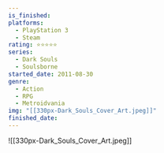 ```yaml
---
is_finished:
platforms:
  - PlayStation 3
  - Steam
rating: ⭐⭐⭐⭐⭐
series:
  - Dark Souls
  - Soulsborne
started_date: 2011-08-30
genre:
  - Action
  - RPG
  - Metroidvania
img: "[[330px-Dark_Souls_Cover_Art.jpeg]]"
finished_date:
---
```

![[330px-Dark_Souls_Cover_Art.jpeg]]